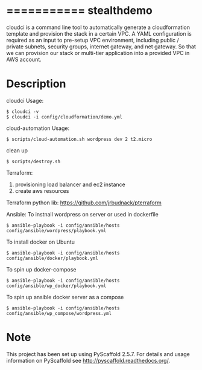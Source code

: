 ===========
stealthdemo
===========

cloudci is a command line tool to automatically generate a cloudformation template
and provision the stack in a certain VPC.
A YAML configuration is required as an input to pre-setup VPC environment, including
public / private subnets, security groups, internet gateway, and net gateway.
So that we can provision our stack or multi-tier application into a provided VPC
in AWS account.


Description
===========

cloudci Usage:

```
$ cloudci -v
$ cloudci -i config/cloudformation/demo.yml

```

cloud-automation Usage:

```
$ scripts/cloud-automation.sh wordpress dev 2 t2.micro
```

clean up
```
$ scripts/destroy.sh
```

Terraform:
  1. provisioning load balancer and ec2 instance
  2. create aws resources

Terraform python lib:
  https://github.com/jrbudnack/pterraform

Ansible:
  To instnall wordpress on server or used in dockerfile
  ```
  $ ansible-playbook -i config/ansible/hosts config/ansible/wordpress/playbook.yml
  ```
  To install docker on Ubuntu
  ```
  $ ansible-playbook -i config/ansible/hosts config/ansible/docker/playbook.yml
  ```
  To spin up docker-compose
  ```
  $ ansible-playbook -i config/ansible/hosts config/ansible/wp_docker/playbook.yml
  ```
  To spin up ansible docker server as a compose
  ```
  $ ansible-playbook -i config/ansible/hosts config/ansible/wp_compose/wordpress.yml
  ```

Note
====

This project has been set up using PyScaffold 2.5.7. For details and usage
information on PyScaffold see http://pyscaffold.readthedocs.org/.
